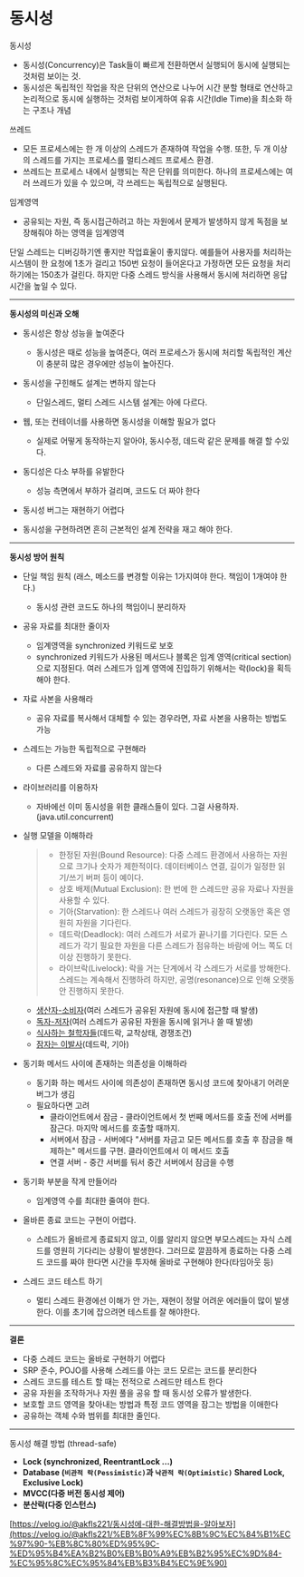 # 동시성

동시성

- 동시성(Concurrency)은 Task들이 빠르게 전환하면서 실행되어 동시에 실행되는 것처럼 보이는 것.
- 동시성은 독립적인 작업을 작은 단위의 연산으로 나누어 시간 분할 형태로 연산하고 논리적으로 동시에 실행하는 것처럼 보이게하여 유휴 시간(Idle Time)을 최소화 하는 구조나 개념

쓰레드

- 모든 프로세스에는 한 개 이상의 스레드가 존재하여 작업을 수행. 또한, 두 개 이상의 스레드를 가지는 프로세스를 멀티스레드 프로세스 환경.
- 쓰레드는 프로세스 내에서 실행되는 작은 단위를 의미한다. 하나의 프로세스에는 여러 쓰레드가 있을 수 있으며, 각 쓰레드는 독립적으로 실행된다.

임계영역

- 공유되는 자원, 즉 동시접근하려고 하는 자원에서 문제가 발생하지 않게 독점을 보장해줘야 하는 영역을 임계영역

단일 스레드는 디버깅하기엔 좋지만 작업효울이 좋지않다. 예를들어 사용자를 처리하는 시스템이 한 요청에 1초가 걸리고 150번 요청이 들어온다고 가정하면 모든 요청을 처리하기에는 150초가 걸린다. 하지만 다중 스레드 방식을 사용해서 동시에 처리하면 응답시간을 높일 수 있다.

---

**동시성의 미신과 오해**

- 동시성은 항상 성능을 높여준다
  - 동시성은 때로 성능을 높여준다, 여러 프로세스가 동시에 처리할 독립적인 계산이 충분히 많은 경우에만 성능이 높아진다.
- 동시성을 구힌해도 설계는 변하지 않는다
  - 단일스레드, 멀티 스레드 시스템 설계는 아에 다르다.
- 웹, 또는 컨테이너를 사용하면 동시성을 이해할 필요가 없다

  - 실제로 어떻게 동작하는지 알아야, 동시수정, 데드락 같은 문제를 해결 할 수있다.

- 동디성은 다소 부하를 유발한다
  - 성능 측면에서 부하가 걸리며, 코드도 더 짜야 한다
- 동시성 버그는 재현하기 어렵다
- 동시성을 구현하려면 흔히 근본적인 설계 전략을 재고 해야 한다.

---

**동시성 방어 원칙**

- 단일 책임 원칙 (래스, 메소드를 변경할 이유는 1가지여야 한다. 책임이 1개여야 한다.)

  - 동시성 관련 코드도 하나의 책임이니 분리하자

- 공유 자료를 최대한 줄이자

  - 임계영역을 synchronized 키워드로 보호
  - synchronized 키워드가 사용된 메서드나 블록은 임계 영역(critical section)으로 지정된다. 여러 스레드가 임계 영역에 진입하기 위해서는 락(lock)을 획득해야 한다.

- 자료 사본을 사용해라

  - 공유 자료를 복사해서 대체할 수 있는 경우라면, 자료 사본을 사용하는 방법도 가능

- 스레드는 가능한 독립적으로 구현해라

  - 다른 스레드와 자료를 공유하지 않는다

- 라이브러리를 이용하자

  - 자바에선 이미 동시성을 위한 클래스들이 있다. 그걸 사용하자.(java.util.concurrent)

- 실행 모델을 이해하라

  > - 한정된 자원(Bound Resource): 다중 스레드 환경에서 사용하는 자원으로 크기나 숫자가 제한적이다. 데이터베이스 연결, 길이가 일정한 읽기/쓰기 버퍼 등이 예이다.
  > - 상호 배제(Mutual Exclusion): 한 번에 한 스레드만 공유 자료나 자원을 사용할 수 있다.
  > - 기아(Starvation): 한 스레드나 여러 스레드가 굉장히 오랫동안 혹은 영원히 자원을 기다린다.
  > - 데드락(Deadlock): 여러 스레드가 서로가 끝나기를 기다린다. 모든 스레드가 각기 필요한 자원을 다른 스레드가 점유하는 바람에 어느 쪽도 더 이상 진행하기 못한다.
  > - 라이브락(Livelock): 락을 거는 단계에서 각 스레드가 서로를 방해한다. 스레드는 계속해서 진행하려 하지만, 공명(resonance)으로 인해 오랫동안 진행하지 못한다.

  - [생산자-소비자](https://ko.wikipedia.org/wiki/%EC%83%9D%EC%82%B0%EC%9E%90-%EC%86%8C%EB%B9%84%EC%9E%90_%EB%AC%B8%EC%A0%9C)(여러 스레드가 공유된 자원에 동시에 접근할 때 발생)
  - [독자-저자](https://ko.wikipedia.org/wiki/%EB%8F%85%EC%9E%90-%EC%A0%80%EC%9E%90_%EB%AC%B8%EC%A0%9C)(여러 스레드가 공유된 자원을 동시에 읽거나 쓸 때 발생)
  - [식사하는 철학자들](https://ko.wikipedia.org/wiki/%EC%8B%9D%EC%82%AC%ED%95%98%EB%8A%94_%EC%B2%A0%ED%95%99%EC%9E%90%EB%93%A4_%EB%AC%B8%EC%A0%9C)(데드락, 교착상태, 경쟁조건)
  - [잠자는 이발사](https://ko.wikipedia.org/wiki/%EC%9E%A0%EC%9E%90%EB%8A%94_%EC%9D%B4%EB%B0%9C%EC%82%AC_%EB%AC%B8%EC%A0%9C)(데드락, 기아)

- 동기화 메서드 사이에 존재하는 의존성을 이해하라
  - 동기화 하는 메서드 사이에 의존성이 존재하면 동시성 코드에 찾아내기 어려운 버그가 생김
  - 필요하다면 고려
    - 클라이언트에서 잠금 - 클라이언트에서 첫 번째 메서드를 호출 전에 서버를 잠근다. 마지막 메서드를 호출할 때까지.
    - 서버에서 잠금 - 서버에다 "서버를 자금고 모든 메서드를 호출 후 잠금을 해제하는" 메서드를 구현. 클라이언트에서 이 메서드 호출
    - 연결 서버 - 중간 서버를 둬서 중간 서버에서 잠금을 수행
- 동기화 부분을 작게 만들어라
  - 임계영역 수를 최대한 줄여야 한다.
- 올바른 종료 코드는 구현이 어렵다.

  - 스레드가 올바르게 종료되지 않고, 이를 알리지 않으면 부모스레드는 자식 스레드를 영원히 기다리는 상황이 발생한다. 그러므로 깔끔하게 종료하는 다중 스레드 코드를 짜야 한다면 시간을 투자해 올바로 구현해야 한다(타임아웃 등)

- 스레드 코드 테스트 하기
  - 멀티 스레드 환경에선 이해가 안 가는, 재현이 정말 어려운 에러들이 많이 발생한다. 이를 초기에 잡으려면 테스트를 잘 해야한다.

---

**결론**

- 다중 스레드 코드는 올바로 구현하기 어렵다
- SRP 준수, POJO를 사용해 스레드를 아는 코드 모르는 코드를 분리한다
- 스레드 코드를 테스트 할 때는 전적으로 스레드만 테스트 한다
- 공유 자원을 조작하거나 자원 풀을 공유 할 때 동시성 오류가 발생한다.
- 보호할 코드 영역을 찾아내는 방법과 특정 코드 영역을 잠그는 방법을 이애한다
- 공유하는 객체 수와 범위를 최대한 줄인다.

---

동시성 해결 방법 (thread-safe)

- **Lock (synchronized, ReentrantLock …)**
- **Database (`비관적 락(Pessimistic)`과 `낙관적 락(Optimistic)` Shared Lock, Exclusive Lock)**
- **MVCC(다중 버전 동시성 제어)**
- **분산락(다중 인스턴스)**

[https://velog.io/@akfls221/동시성에-대한-해결방법을-알아보자](https://velog.io/@akfls221/%EB%8F%99%EC%8B%9C%EC%84%B1%EC%97%90-%EB%8C%80%ED%95%9C-%ED%95%B4%EA%B2%B0%EB%B0%A9%EB%B2%95%EC%9D%84-%EC%95%8C%EC%95%84%EB%B3%B4%EC%9E%90)

